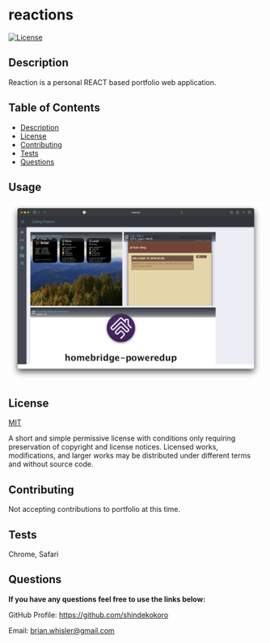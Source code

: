 # reactions

[![License](https://img.shields.io/github/license/shindekokoro/reactions)](http://choosealicense.com/licenses/mit/)

## Description

Reaction is a personal REACT based portfolio web application.

## Table of Contents

- [Description](#description)
- [License](#license)
- [Contributing](#contributing)
- [Tests](#tests)
- [Questions](#questions)

## Usage


<p align="center">
<img src="https://raw.githubusercontent.com/shindekokoro/reactions/main/preview.png">
</p>

## License

[MIT](http://choosealicense.com/licenses/mit/)

A short and simple permissive license with conditions only requiring preservation of copyright and license notices. Licensed works, modifications, and larger works may be distributed under different terms and without source code.

## Contributing

Not accepting contributions to portfolio at this time.


## Tests

Chrome, Safari

## Questions

**If you have any questions feel free to use the links below:**

GitHub Profile: https://github.com/shindekokoro

Email: brian.whisler@gmail.com


